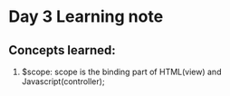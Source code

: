 # Day 3 Learning note

## Concepts learned:
1. $scope: scope is the binding part of HTML(view) and Javascript(controller);